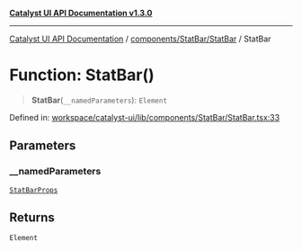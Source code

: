 [**Catalyst UI API Documentation v1.3.0**](../../../../README.md)

---

[Catalyst UI API Documentation](../../../../README.md) / [components/StatBar/StatBar](../README.md) / StatBar

# Function: StatBar()

> **StatBar**(`__namedParameters`): `Element`

Defined in: [workspace/catalyst-ui/lib/components/StatBar/StatBar.tsx:33](https://github.com/TheBranchDriftCatalyst/catalyst-ui/blob/main/lib/components/StatBar/StatBar.tsx#L33)

## Parameters

### \_\_namedParameters

[`StatBarProps`](../interfaces/StatBarProps.md)

## Returns

`Element`
